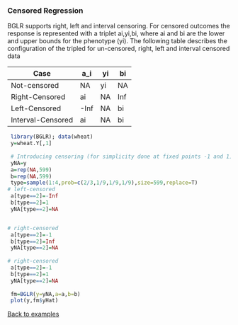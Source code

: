 ### Censored Regression

BGLR supports right, left and interval censoring. For censored outcomes the response is represented with a triplet ai,yi,bi, where ai and bi are the lower and upper bounds for the phenotype (yi). The following table describes the configuration of the tripled for un-censored, right, left and interval censored data

Case               | a_i  |  yi  | bi
-------------------|-----|------|----
 Not-censored      | NA  |  yi  | NA
 Right-Censored    | ai  |  NA  | Inf
 Left-Censored     |-Inf |  NA  | bi 
 Interval-Censored | ai  |  NA  | bi


```R
 library(BGLR); data(wheat)
 y=wheat.Y[,1]
 
 # Introducing censoring (for simplicity done at fixed points -1 and 1)
 yNA=y
 a=rep(NA,599)
 b=rep(NA,599)
 type=sample(1:4,prob=c(2/3,1/9,1/9,1/9),size=599,replace=T)
# left-censored
 a[type==2]=-Inf
 b[type==2]=1
 yNA[type==2]=NA


# right-censored
 a[type==2]=-1
 b[type==2]=Inf
 yNA[type==2]=NA
 
# right-censored
 a[type==2]=-1
 b[type==2]=1
 yNA[type==2]=NA 
 
 fm=BGLR(y=yNA,a=a,b=b)
 plot(y,fm$yHat)

```

[Back to examples](https://github.com/gdlc/BGLR-R/blob/master/README.md)
